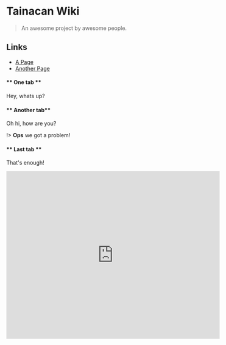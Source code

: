 # Tainacan Wiki

> An awesome project by awesome people.

## Links

 - [A Page](sample-page.md)
 - [Another Page](sample-page-2.md)

<!-- tabs:start -->

#### ** One tab **

Hey, whats up?

#### **  Another tab**

Oh hi, how are you?

!> **Ops** we got a problem!

#### ** Last tab **

That's enough!

<!-- tabs:end -->

<iframe 
    width="560" height="440"
    src="https://www.youtube.com/embed/6q42dlcwW5g" 
    frameborder="0" 
    allow="accelerometer; autoplay; encrypted-media; gyroscope; picture-in-picture" 
    allowfullscreen></iframe>